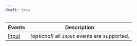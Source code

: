 ```yaml
---
draft: true
---
```


| Events                                      | Description                                    |
| ------------------------------------------- | ---------------------------------------------- |
| [Input](/uilib/components/input#tab-events) | _(optional)_ all `Input` events are supported. |
